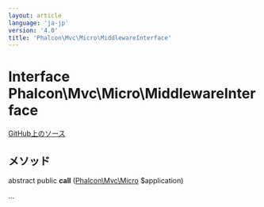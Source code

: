 ```yaml
---
layout: article
language: 'ja-jp'
version: '4.0'
title: 'Phalcon\Mvc\Micro\MiddlewareInterface'
---
```


# Interface **Phalcon\Mvc\Micro\MiddlewareInterface**

<a href="https://github.com/phalcon/cphalcon/tree/v4.0.0/phalcon/mvc/micro/middlewareinterface.zep" class="btn btn-default btn-sm">GitHub上のソース</a>

## メソッド

abstract public **call** ([Phalcon\Mvc\Micro](/4.0/en/api/Phalcon_Mvc_Micro) $application)

...